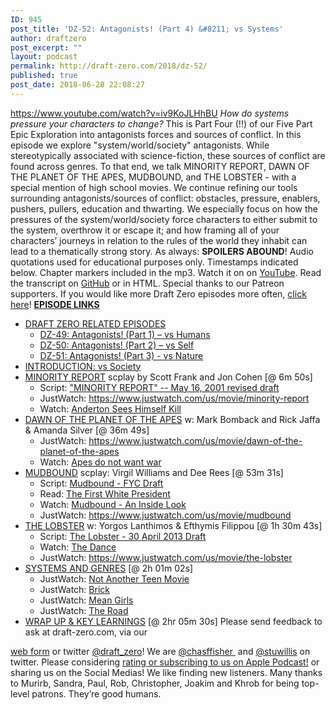 ```yaml
---
ID: 945
post_title: 'DZ-52: Antagonists! (Part 4) &#8211; vs Systems'
author: draftzero
post_excerpt: ""
layout: podcast
permalink: http://draft-zero.com/2018/dz-52/
published: true
post_date: 2018-06-28 22:08:27
---
```

https://www.youtube.com/watch?v=iv9KoJLHhBU *How do systems pressure your characters to change?* This is Part Four (!!) of our Five Part Epic Exploration into antagonists forces and sources of conflict. In this episode we explore "system/world/society" antagonists. While stereotypically associated with science-fiction, these sources of conflict are found across genres. To that end, we talk MINORITY REPORT, DAWN OF THE PLANET OF THE APES, MUDBOUND, and THE LOBSTER - with a special mention of high school movies. We continue refining our tools surrounding antagonists/sources of conflict: obstacles, pressure, enablers, pushers, pullers, education and thwarting. We especially focus on how the pressures of the system/world/society force characters to either submit to the system, overthrow it or escape it; and how framing all of your characters’ journeys in relation to the rules of the world they inhabit can lead to a thematically strong story. As always: **SPOILERS ABOUND**! Audio quotations used for educational purposes only. Timestamps indicated below. Chapter markers included in the mp3. Watch it on on [YouTube][1]. Read the transcript on [GitHub][2] or in HTML. Special thanks to our Patreon supporters. If you would like more Draft Zero episodes more often, <a href="https://www.patreon.com/draftzero/" target="_blank" rel="noopener">click here</a>! **<span style="text-decoration: underline;">EPISODE LINKS</span>** 
*   <span style="text-decoration: underline;">DRAFT ZERO RELATED EPISODES</span> 
    *   [DZ-49: Antagonists! (Part 1) – vs Humans][3]
    *   [DZ-50: Antagonists! (Part 2) – vs Self][4]
    *   [DZ-51: Antagonists! (Part 3) - vs Nature][5]
*   <span style="text-decoration: underline;">INTRODUCTION: vs Society</span>
*   <span style="text-decoration: underline;">MINORITY REPORT</span> scplay by Scott Frank and Jon Cohen [@ 6m 50s] 
    *   Script: ["MINORITY REPORT" -- May 16, 2001 revised draft ][6]
    *   JustWatch: <https://www.justwatch.com/us/movie/minority-report>
    *   Watch: [Anderton Sees Himself Kill][7]
*   <span style="text-decoration: underline;">DAWN OF THE PLANET OF THE APES</span> w: Mark Bomback and Rick Jaffa & Amanda Silver [@ 36m 49s] 
    *   JustWatch: <https://www.justwatch.com/us/movie/dawn-of-the-planet-of-the-apes>
    *   Watch: [Apes do not want war][8]
*   <span style="text-decoration: underline;">MUDBOUND</span> scplay: Virgil Williams and Dee Rees [@ 53m 31s] 
    *   Script: [Mudbound - FYC Draft][9]
    *   Read: [The First White President][10]
    *   Watch: [Mudbound - An Inside Look][11]
    *   JustWatch: <https://www.justwatch.com/us/movie/mudbound>
*   <span style="text-decoration: underline;">THE LOBSTER</span> w: Yorgos Lanthimos & Efthymis Filippou [@ 1h 30m 43s] 
    *   Script: [The Lobster - 30 April 2013 Draft][12]
    *   Watch: [The Dance][13]
    *   JustWatch: <https://www.justwatch.com/us/movie/the-lobster>
*   <span style="text-decoration: underline;">SYSTEMS AND GENRES</span> [@ 2h 01m 02s] 
    *   JustWatch: [Not Another Teen Movie][14]
    *   JustWatch: [Brick][15]
    *   JustWatch: [Mean Girls][16]
    *   JustWatch: [The Road][17]
*   <span style="text-decoration: underline;">WRAP UP & KEY LEARNINGS</span> [@ 2hr 05m 30s] Please send feedback to ask at draft-zero.com, via our 

<a href="http://draft-zero.com/feedback/" target="_blank" rel="noopener">web form</a> or twitter <a href="https://twitter.com/draft_zero" target="_blank" rel="noopener">@draft_zero</a>! We are <a href="http://www.twitter.com/chasffisher" target="_blank" rel="noopener">@chasffisher </a> and <a href="http://www.twitter.com/stuwillis" target="_blank" rel="noopener">@stuwillis</a> on twitter. Please considering [rating or subscribing to us on Apple Podcast!][18] or sharing us on the Social Medias! We like finding new listeners. Many thanks to Murirb, Sandra, Paul, Rob, Christopher, Joakim and Khrob for being top-level patrons. They’re good humans.  

 [1]: https://www.youtube.com/watch?v=iv9KoJLHhBU
 [2]: https://github.com/Draft-Zero-Podcast/dz-transcripts/blob/master/DZ-52.vtt
 [3]: http://draft-zero.com/2018/dz-49/
 [4]: http://draft-zero.com/2018/dz-50/
 [5]: http://draft-zero.com/2018/dz-51/
 [6]: http://www.dailyscript.com/scripts/MINORITY_REPORT_--_May_16th_2001_revised_draft_by_Scott_Frank.html
 [7]: https://www.youtube.com/watch?v=2l_IUAcvfv8
 [8]: https://www.youtube.com/watch?v=-GspMfIixJM
 [9]: http://guilds.netflix.com/download/Mudbound.pdf
 [10]: https://www.theatlantic.com/magazine/archive/2017/10/the-first-white-president-ta-nehisi-coates/537909/
 [11]: https://www.youtube.com/watch?v=pzjOAglMbx4
 [12]: http://scriptfest.com/home/wp-content/uploads/2017/01/THE-LOBSTER.pdf
 [13]: https://www.youtube.com/watch?v=NTNxkb7sedE
 [14]: https://www.justwatch.com/us/movie/not-another-teen-movie
 [15]: https://www.justwatch.com/us/movie/brick
 [16]: https://www.justwatch.com/us/movie/mean-girls
 [17]: https://www.justwatch.com/us/movie/the-road-2009
 [18]: https://itunes.apple.com/au/podcast/draft-zero-screenwriting-podcast/id847126598?mt=2&ls=1